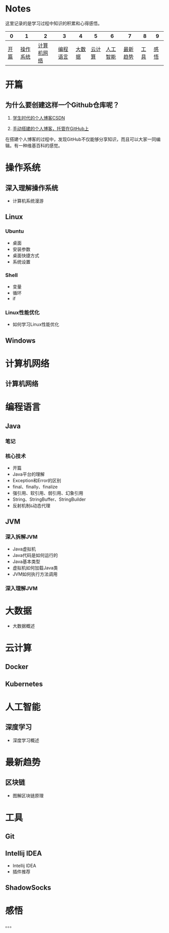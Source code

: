 # Notes

这里记录的是学习过程中知识的积累和心得感悟。

| 0 | 1 | 2 | 3 | 4 | 5 | 6 | 7 | 8 | 9 |
| --- | --- | --- | --- | --- | --- | --- | --- | --- | --- |
| [开篇](#开篇) | [操作系统](操作系统) | [计算机网络](计算机网络) | [编程语言](编程语言) | [大数据](大数据) | [云计算](云计算) | [人工智能](人工智能) | [最新趋势](最新趋势) | [工具](工具) | [感悟](感悟) |

# 开篇<span id="开篇"></span>

## 为什么要创建这样一个Github仓库呢？
1. [学生时代的个人博客CSDN](https://blog.csdn.net/Wee_Mita)

2. [手动搭建的个人博客，托管在GitHub上](https://promacanthus.github.io/)

在搭建个人博客的过程中，发现GitHub不仅能够分享知识，而且可以大家一同编辑。有一种维基百科的感觉。

# 操作系统<span id="操作系统"></span>
## 深入理解操作系统
- 计算机系统漫游

## Linux
### Ubuntu
- 桌面
- 安装参数
- 桌面快捷方式
- 系统设置

### Shell
- 变量
- 循环
- if

### Linux性能优化
- 如何学习Linux性能优化

## Windows



# 计算机网络<span id="计算机网络"></span>

## 计算机网络

# 编程语言<span id="编程语言"></span>

## Java
### 笔记

### 核心技术
- 开篇
- Java平台的理解
- Exception和Error的区别
- final、finally、finalize
- 强引用、软引用、弱引用、幻象引用
- String、StringBuffer、StringBuilder
- 反射机制`&`动态代理

## JVM
### 深入拆解JVM
- Java虚拟机
- Java代码是如何运行的
- Java基本类型
- 虚拟机如何加载Java类
- JVM如何执行方法调用

### 深入理解JVM

# 大数据<span id="大数据"></span>
- 大数据概述


# 云计算<span id="云计算"></span>

## Docker

## Kubernetes

# 人工智能<span id="人工智能"></span>

## 深度学习
- 深度学习概述

# 最新趋势<span id="最新趋势"></span>

## 区块链
- 图解区块链原理

# 工具<span id="工具"></span>

## Git
## Intellij IDEA
- Intellij IDEA
- 插件推荐

## ShadowSocks

# 感悟<span id="感悟"></span>

。。。
